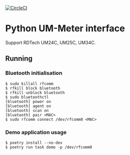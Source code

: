 [![CircleCI](https://circleci.com/gh/valletw/pyummeter.svg?style=shield)](https://github.com/valletw/pyummeter)

# Python UM-Meter interface

Support RDTech UM24C, UM25C, UM34C.

## Running

### Bluetooth initialisation

```
$ sudo killall rfcomm
$ rfkill block bluetooth
$ rfkill unblock bluetooth
$ sudo bluetoothctl
[bluetooth] power on
[bluetooth] agent on
[bluetooth] scan on
[bluetooth] pair <MAC>
$ sudo rfcomm connect /dev/rfcomm0 <MAC>
```

### Demo application usage

```
$ poetry install --no-dev
$ poetry run task demo -p /dev/rfcomm0
```

